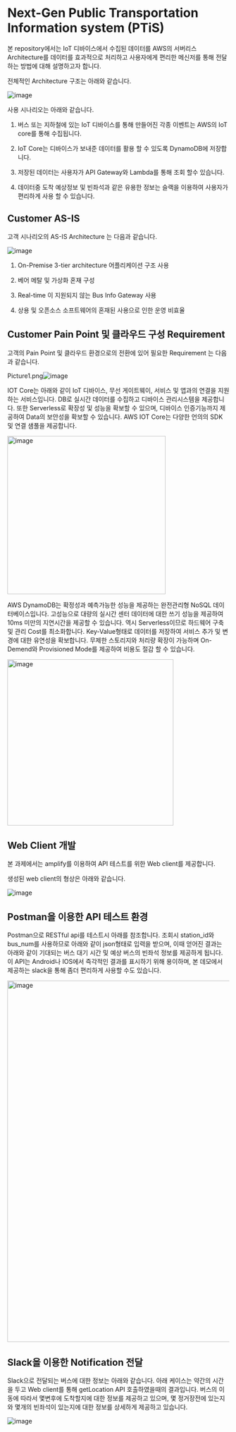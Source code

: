 # Next-Gen Public Transportation Information system (PTiS)

본 repository에서는 IoT 디바이스에서 수집된 데이터를 AWS의 서버리스 Architecture를 데이터를 효과적으로 처리하고 사용자에게 편리한 메신저를 통해 전달하는 방법에 대해 설명하고자 합니다.

전체적인 Architecture 구조는 아래와 같습니다. 


![image](https://user-images.githubusercontent.com/52392004/161161317-b0c71c33-6e07-4dcd-85e3-b0fc815689e9.png)



사용 시나리오는 아래와 같습니다. 

1) 버스 또는 지하철에 있는 IoT 디바이스를 통해 만들어진 각종 이벤트는 AWS의 IoT core를 통해 수집됩니다.

2) IoT Core는 디바이스가 보내준 데이터를 활용 할 수 있도록 DynamoDB에 저장합니다. 

3) 저장된 데이터는 사용자가 API Gateway와 Lambda를 통해 조회 할수 있습니다.

4) 데이터중 도착 예상정보 및 빈좌석과 같은 유용한 정보는 슬랙을 이용하여 사용자가 편리하게 사용 할 수 있습니다. 



## Customer AS-IS

고객 시나리오의 AS-IS Architecture 는 다음과 같습니다.

![image](https://user-images.githubusercontent.com/102651767/161021380-5b8f6e4a-b3f8-4cc7-927a-067e00b2516e.png)

1) On-Premise 3-tier architecture 어플리케이션 구조 사용

2) 베어 메탈 및 가상화 혼재 구성

3) Real-time 이 지원되지 않는 Bus Info Gateway 사용

4) 상용 및 오픈소스 소프트웨어의 혼재된 사용으로 인한 운영 비효율



## Customer Pain Point 및 클라우드 구성 Requirement

고객의 Pain Point 및 클라우드 환경으로의 전환에 있어 필요한 Requirement 는 다음과 같습니다.

Picture1.png![image](https://user-images.githubusercontent.com/102651767/161022249-c1243e02-8f6b-4e9c-9a60-616bc4eb7850.png)


IOT Core는 아래와 같이 IoT 디바이스, 무선 게이트웨이, 서비스 및 앱과의 연결을 지원하는 서비스입니다. DB로 실시간 데이터를 수집하고 디바이스 관리시스템을 제공합니다. 또한 Serverless로 확장성 및 성능을 확보할 수 있으며, 디바이스 인증기능까지 제공하여 Data의 보안성을 확보할 수 있습니다. AWS IOT Core는 다양한 언의의 SDK 및 연결 샘풀을 제공합니다. 

<img width="359" alt="image" src="https://user-images.githubusercontent.com/52392004/161160656-2a936131-5259-4d2e-b456-c724167fd90c.png">

AWS DynamoDB는 확정성과 예측가능한 성능을 제공하는 완전관리형 NoSQL 데이터베이스입니다. 고성능으로 대량의 실시간 센터 데이터에 대한 쓰기 성능을 제공하여 10ms 미만의 지연시간을 제공할 수 있습니다. 역시 Serverless이므로 하드웨어 구축 및 관리 Cost를 최소화합니다. Key-Value형태로 데이터를 저장하여 서비스 추가 및 변경에 대한 유연성을 확보합니다. 무제한 스토리지와 처리량 확장이 가능하며 On-Demend와 Provisioned Mode를 제공하여 비용도 절감 할 수 있습니다. 

<img width="377" alt="image" src="https://user-images.githubusercontent.com/52392004/161160840-106cbd2c-2667-4425-894a-62086e25829f.png">



## Web Client 개발 

본 과제에서는 amplify를 이용하여 API 테스트를 위한 Web client를 제공합니다.

생성된 web client의 형상은 아래와 같습니다. 

![image](https://user-images.githubusercontent.com/52392004/161053081-011e925a-6473-45c8-8ccd-8113faf5cd12.png)


## Postman을 이용한 API 테스트 환경

Postman으로 RESTful api를 테스트시 아래를 참조합니다. 조회시 station_id와 bus_num를 사용하므로 아래와 같이 json형태로 입력을 받으며, 이때 얻어진 결과는 아래와 같이 기대되는 버스 대기 시간 및 예상 버스의 빈좌석 정보를 제공하게 됩니다. 이 API는 Android나 IOS에서 즉각적인 결과를 표시하기 위해 용이하며, 본 데모에서 제공하는 slack을 통해 좀더 편리하게 사용할 수도 있습니다. 

<img width="820" alt="image" src="https://user-images.githubusercontent.com/52392004/161053216-a3cc73e4-42ee-49d0-9e7c-3b661ceb4417.png">


## Slack을 이용한 Notification 전달

Slack으로 전달되는 버스에 대한 정보는 아래와 같습니다. 아래 케이스는 약간의 시간을 두고 Web client를 통해 getLocation API 호출하였을때의 결과입니다. 버스의 이동에 따라서 몇변후에 도착할지에 대한 정보를 제공하고 있으며, 몇 정거장전에 있는지와 몇개의 빈좌석이 있는지에 대한 정보를 상세하게 제공하고 있습니다. 

![image](https://user-images.githubusercontent.com/52392004/161054433-1a4e7ac2-3f12-40df-8d8d-6ecfad91825f.png)


